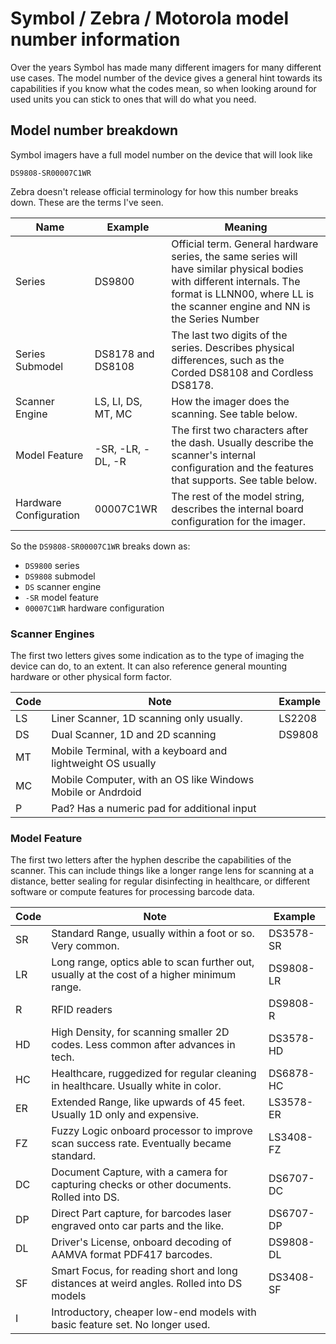# Symbol / Zebra / Motorola model number information

Over the years Symbol has made many different imagers for many different use cases. The model number of the device gives a general hint towards its capabilities if you know what the codes mean, so when looking around for used units you can stick to ones that will do what you need.

## Model number breakdown

Symbol imagers have a full model number on the device that will look like

`DS9808-SR00007C1WR`

Zebra doesn't release official terminology for how this number breaks down. These are the terms I've seen.

| Name                   | Example            | Meaning                                                                                                                                                                                              |
| ---------------------- | ------------------ | ---------------------------------------------------------------------------------------------------------------------------------------------------------------------------------------------------- |
| Series                 | DS9800             | Official term. General hardware series, the same series will have similar physical bodies with different internals. The format is LLNN00, where LL is the scanner engine and NN is the Series Number |
| Series Submodel        | DS8178 and DS8108  | The last two digits of the series. Describes physical differences, such as the Corded DS8108 and Cordless DS8178.                                                                                    |
| Scanner Engine         | LS, LI, DS, MT, MC | How the imager does the scanning. See table below.                                                                                                                                                   |
| Model Feature          | -SR, -LR, -DL, -R  | The first two characters after the dash. Usually describe the scanner's internal configuration and the features that supports. See table below.                                                      |
| Hardware Configuration | 00007C1WR          | The rest of the model string, describes the internal board configuration for the imager.                                                                                                             |

So the `DS9808-SR00007C1WR` breaks down as:

* `DS9800` series
* `DS9808` submodel
* `DS` scanner engine
* `-SR` model feature
* `00007C1WR` hardware configuration

### Scanner Engines

The first two letters gives some indication as to the type of imaging the device can do, to an extent. It can also reference general mounting hardware or other physical form factor.

| Code | Note                                                        | Example |
| ---- | ----------------------------------------------------------- | ------- |
| LS   | Liner Scanner, 1D scanning only usually.                    | LS2208  |
| DS   | Dual Scanner, 1D and 2D scanning                            | DS9808  |
| MT   | Mobile Terminal, with a keyboard and lightweight OS usually |         |
| MC   | Mobile Computer, with an OS like Windows Mobile or Andrdoid |         |
| P    | Pad? Has a numeric pad for additional input                 |         |

### Model Feature

The first two letters after the hyphen describe the capabilities of the scanner. This can include things like a longer range lens for scanning at a distance, better sealing for regular disinfecting in healthcare, or different software or compute features for processing barcode data.

| Code | Note                                                                                        | Example   |
| ---- | ------------------------------------------------------------------------------------------- | --------- |
| SR   | Standard Range, usually within a foot or so. Very common.                                   | DS3578-SR |
| LR   | Long range, optics able to scan further out, usually at the cost of a higher minimum range. | DS9808-LR |
| R    | RFID readers                                                                                | DS9808-R  |
| HD   | High Density, for scanning smaller 2D codes. Less common after advances in tech.            | DS3578-HD |
| HC   | Healthcare, ruggedized for regular cleaning in healthcare. Usually white in color.          | DS6878-HC |
| ER   | Extended Range, like upwards of 45 feet. Usually 1D only and expensive.                     | LS3578-ER |
| FZ   | Fuzzy Logic onboard processor to improve scan success rate. Eventually became standard.     | LS3408-FZ |
| DC   | Document Capture, with a camera for capturing checks or other documents. Rolled into DS.    | DS6707-DC |
| DP   | Direct Part capture, for barcodes laser engraved onto car parts and the like.               | DS6707-DP |
| DL   | Driver's License, onboard decoding of AAMVA format PDF417 barcodes.                         | DS9808-DL |
| SF   | Smart Focus, for reading short and long distances at weird angles. Rolled into DS models    | DS3408-SF |
| I    | Introductory, cheaper low-end models with basic feature set. No longer used.                |           |

